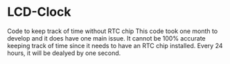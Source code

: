 # LCD-Clock
Code to keep track of time without RTC chip
This code took one month to develop and it does have one main issue.
It cannot be 100% accurate keeping track of time since it needs to have an RTC chip installed.
Every 24 hours, it will be dealyed by one second. 
